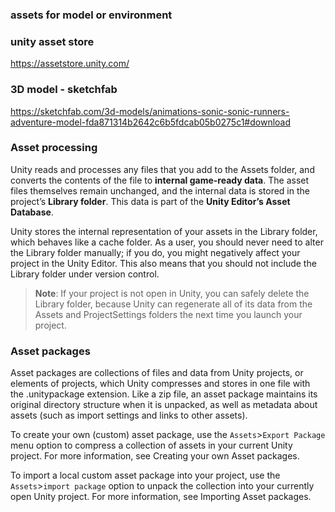 ### assets for model or environment


### unity asset store
https://assetstore.unity.com/

### 3D model - sketchfab
https://sketchfab.com/3d-models/animations-sonic-sonic-runners-adventure-model-fda871314b2642c6b5fdcab05b0275c1#download

### Asset processing
Unity reads and processes any files that you add to the Assets folder, and converts the contents of the file to **internal game-ready data**. The asset files themselves remain unchanged, and the internal data is stored in the project’s **Library folder**. This data is part of the **Unity Editor’s Asset Database**.

Unity stores the internal representation of your assets in the Library folder, which behaves like a cache folder. As a user, you should never need to alter the Library folder manually; if you do, you might negatively affect your project in the Unity Editor. This also means that you should not include the Library folder under version control.

> **Note**: If your project is not open in Unity, you can safely delete the Library folder, because Unity can regenerate all of its data from the Assets and ProjectSettings folders the next time you launch your project.


### Asset packages
Asset packages are collections of files and data from Unity projects, or elements of projects, which Unity compresses and stores in one file with the .unitypackage extension. Like a zip file, an asset package maintains its original directory structure when it is unpacked, as well as metadata about assets (such as import settings and links to other assets).

To create your own (custom) asset package, use the 
`Assets`>`Export Package` menu option to compress a collection of assets in your current Unity project. For more information, see Creating your own Asset packages.

To import a local custom asset package into your project, use the `Assets`>`import package` option to unpack the collection into your currently open Unity project. For more information, see Importing Asset packages.




